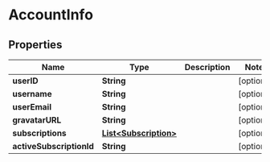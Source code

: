# AccountInfo

## Properties
Name | Type | Description | Notes
------------ | ------------- | ------------- | -------------
**userID** | **String** |  |  [optional]
**username** | **String** |  |  [optional]
**userEmail** | **String** |  |  [optional]
**gravatarURL** | **String** |  |  [optional]
**subscriptions** | [**List&lt;Subscription&gt;**](Subscription.md) |  |  [optional]
**activeSubscriptionId** | **String** |  |  [optional]
